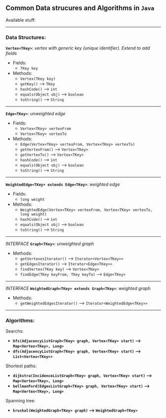 ## Common Data strucures and Algorithms in `Java`

Available stuff:

---

### Data Structures:

**`Vertex<TKey>`**: _vertex with generic key (unique identifier). Extend to add fields_
- Fields:
  - `TKey key`
- Methods:
  - `Vertex(TKey key)`
  - `getKey()` --> `TKey`
  - `hashCode()` --> `int`
  - `equals(Object obj)` --> `boolean`
  - `toString()` --> `String`

---

**`Edge<TKey>`**: _unweighted edge_
- Fields:
  - `Vertex<TKey> vertexFrom`
  - `Vertex<TKey> vertexTo`
- Methods:
  - `Edge(Vertex<TKey> vertexFrom, Vertex<TKey> vertexTo)`
  - `getVertexFrom()` --> `Vertex<TKey>`
  - `getVertexTo()` --> `Vertex<TKey>`
  - `hashCode()` --> `int`
  - `equals(Object obj)` --> `boolean`
  - `toString()` --> `String`

---

**`WeightedEdge<TKey> extends Edge<TKey>`**: _weighted edge_
- Fields:
  - `long weight`
- Methods:
  - `WeightedEdge(Vertex<TKey> vertexFrom, Vertex<TKey> vertexTo, long weight)`
  - `hashCode()` --> `int`
  - `equals(Object obj)` --> `boolean`
  - `toString()` --> `String`

---

_INTERFACE_ **`Graph<TKey>`**: _unweighted graph_
- Methods:
  - `getVertexesIterator()` --> `Iterator<Vertex<TKey>>`
  - `getEdgesIterator()` --> `Iterator<Edge<TKey>>`
  - `findVertex(TKey key)` --> `Vertex<TKey>`
  - `findEdge(TKey keyFrom, TKey keyTo)` --> `Edge<TKey>`

---

_INTERFACE_ **`WeightedGraph<TKey> extends Graph<TKey>`**: _weighted graph_
- Methods:
  - `getWeightedEdgesIterator()` --> `Iterator<WeightedEdge<TKey>>`

---

### Algorithms:

Searchs:
  - **`bfs(AdjacencyListGraph<TKey> graph, Vertex<TKey> start)` --> `Map<Vertex<TKey>, Long>`**
  - **`dfs(AdjacencyListGraph<TKey> graph, Vertex<TKey> start)` --> `List<Vertex<TKey>>`**

Shortest paths:
  - **`dijkstra(IncidenceListGraph<TKey> graph, Vertex<TKey> start)` --> `Map<Vertex<TKey>, Long>`**
  - **`bellmanFord(EdgesListGraph<TKey> graph, Vertex<TKey> start)` --> `Map<Vertex<TKey>, Long>`**

Spanning tree:
  - **`kruskal(WeightedGraph<TKey> graph)` --> `WeightedGraph<TKey>`**
